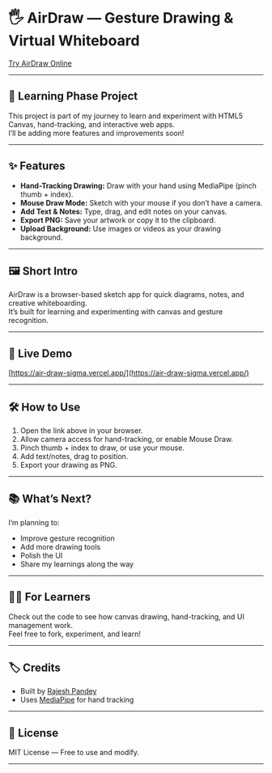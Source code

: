 # 🖐️ AirDraw — Gesture Drawing & Virtual Whiteboard

[Try AirDraw Online](https://air-draw-sigma.vercel.app/)

---

## 🚧 Learning Phase Project

This project is part of my journey to learn and experiment with HTML5 Canvas, hand-tracking, and interactive web apps.  
I’ll be adding more features and improvements soon!

---

## ✨ Features

- **Hand-Tracking Drawing:** Draw with your hand using MediaPipe (pinch thumb + index).
- **Mouse Draw Mode:** Sketch with your mouse if you don’t have a camera.
- **Add Text & Notes:** Type, drag, and edit notes on your canvas.
- **Export PNG:** Save your artwork or copy it to the clipboard.
- **Upload Background:** Use images or videos as your drawing background.

---

## 🖼️ Short Intro

AirDraw is a browser-based sketch app for quick diagrams, notes, and creative whiteboarding.  
It’s built for learning and experimenting with canvas and gesture recognition.

---

## 🔗 Live Demo

[https://air-draw-sigma.vercel.app/](https://air-draw-sigma.vercel.app/)

---

## 🛠️ How to Use

1. Open the link above in your browser.
2. Allow camera access for hand-tracking, or enable Mouse Draw.
3. Pinch thumb + index to draw, or use your mouse.
4. Add text/notes, drag to position.
5. Export your drawing as PNG.

---

## 📚 What’s Next?

I’m planning to:
- Improve gesture recognition
- Add more drawing tools
- Polish the UI
- Share my learnings along the way

---

## 👨‍💻 For Learners

Check out the code to see how canvas drawing, hand-tracking, and UI management work.  
Feel free to fork, experiment, and learn!

---

## 🏷️ Credits

- Built by [Rajesh Pandey](https://rajeshpandey10.com.np)
- Uses [MediaPipe](https://google.github.io/mediapipe/) for hand tracking

---

## 📄 License

MIT License — Free to use and modify.

---
